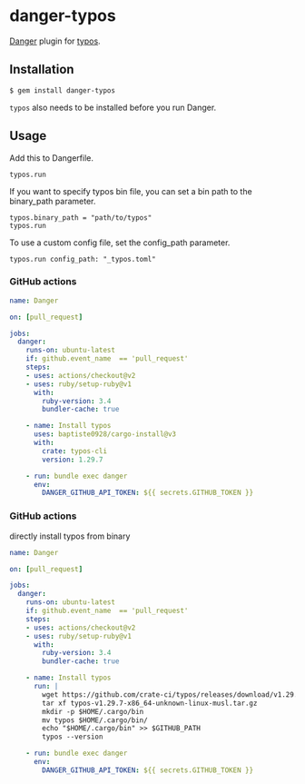 # danger-typos

[Danger](http://danger.systems/ruby/) plugin for [typos](https://github.com/crate-ci/typos).

## Installation

    $ gem install danger-typos

`typos` also needs to be installed before you run Danger.

## Usage

Add this to Dangerfile.

```
typos.run
```

If you want to specify typos bin file, you can set a bin path to the binary_path parameter.

```
typos.binary_path = "path/to/typos"
typos.run
```

To use a custom config file, set the config_path parameter.

```
typos.run config_path: "_typos.toml"
```


### GitHub actions

```yaml
name: Danger

on: [pull_request]

jobs:
  danger:
    runs-on: ubuntu-latest
    if: github.event_name  == 'pull_request'
    steps:
    - uses: actions/checkout@v2
    - uses: ruby/setup-ruby@v1
      with:
        ruby-version: 3.4
        bundler-cache: true

    - name: Install typos
      uses: baptiste0928/cargo-install@v3
      with:
        crate: typos-cli
        version: 1.29.7

    - run: bundle exec danger
      env:
        DANGER_GITHUB_API_TOKEN: ${{ secrets.GITHUB_TOKEN }}
```


### GitHub actions 

directly install typos from binary

```yaml
name: Danger

on: [pull_request]

jobs:
  danger:
    runs-on: ubuntu-latest
    if: github.event_name  == 'pull_request'
    steps:
    - uses: actions/checkout@v2
    - uses: ruby/setup-ruby@v1
      with:
        ruby-version: 3.4
        bundler-cache: true

    - name: Install typos
      run: |
        wget https://github.com/crate-ci/typos/releases/download/v1.29.7/typos-v1.29.7-x86_64-unknown-linux-musl.tar.gz
        tar xf typos-v1.29.7-x86_64-unknown-linux-musl.tar.gz
        mkdir -p $HOME/.cargo/bin
        mv typos $HOME/.cargo/bin/
        echo "$HOME/.cargo/bin" >> $GITHUB_PATH
        typos --version

    - run: bundle exec danger
      env:
        DANGER_GITHUB_API_TOKEN: ${{ secrets.GITHUB_TOKEN }}
```

